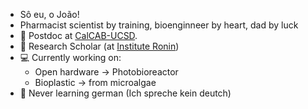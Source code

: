 - Sô eu, o João!
- Pharmacist scientist by training, bioenginneer by heart, dad by luck
- 📖 Postdoc at [CalCAB-UCSD](https://algae.ucsd.edu).
- 🏯 Research Scholar (at [Institute Ronin](https://ronininstitute.org))
- 💻 Currently working on:
     - Open hardware -> Photobioreactor
     - Bioplastic -> from microalgae
- 🌱 Never learning german (Ich spreche kein deutch)


<!---
Candidomolino/Candidomolino is a ✨ special ✨ repository because its `README.md` (this file) appears on your GitHub profile.
You can click the Preview link to take a look at your changes.
--->
